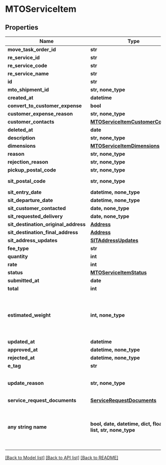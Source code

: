 # MTOServiceItem


## Properties
Name | Type | Description | Notes
------------ | ------------- | ------------- | -------------
**move_task_order_id** | **str** |  | 
**re_service_id** | **str** |  | 
**re_service_code** | **str** |  | 
**re_service_name** | **str** |  | 
**id** | **str** |  | 
**mto_shipment_id** | **str, none_type** |  | [optional] 
**created_at** | **datetime** |  | [optional] 
**convert_to_customer_expense** | **bool** |  | [optional] 
**customer_expense_reason** | **str, none_type** |  | [optional] 
**customer_contacts** | [**MTOServiceItemCustomerContacts**](MTOServiceItemCustomerContacts.md) |  | [optional] 
**deleted_at** | **date** |  | [optional] 
**description** | **str, none_type** |  | [optional] 
**dimensions** | [**MTOServiceItemDimensions**](MTOServiceItemDimensions.md) |  | [optional] 
**reason** | **str, none_type** |  | [optional] 
**rejection_reason** | **str, none_type** |  | [optional] 
**pickup_postal_code** | **str, none_type** |  | [optional] 
**sit_postal_code** | **str, none_type** |  | [optional] [readonly] 
**sit_entry_date** | **datetime, none_type** |  | [optional] 
**sit_departure_date** | **datetime, none_type** |  | [optional] 
**sit_customer_contacted** | **date, none_type** |  | [optional] 
**sit_requested_delivery** | **date, none_type** |  | [optional] 
**sit_destination_original_address** | [**Address**](Address.md) |  | [optional] 
**sit_destination_final_address** | [**Address**](Address.md) |  | [optional] 
**sit_address_updates** | [**SITAddressUpdates**](SITAddressUpdates.md) |  | [optional] 
**fee_type** | **str** |  | [optional] 
**quantity** | **int** |  | [optional] 
**rate** | **int** |  | [optional] 
**status** | [**MTOServiceItemStatus**](MTOServiceItemStatus.md) |  | [optional] 
**submitted_at** | **date** |  | [optional] 
**total** | **int** |  | [optional] 
**estimated_weight** | **int, none_type** | estimated weight of the shuttle service item provided by the prime | [optional] 
**updated_at** | **datetime** |  | [optional] 
**approved_at** | **datetime, none_type** |  | [optional] 
**rejected_at** | **datetime, none_type** |  | [optional] 
**e_tag** | **str** |  | [optional] 
**update_reason** | **str, none_type** | Reason for updating service item. | [optional] 
**service_request_documents** | [**ServiceRequestDocuments**](ServiceRequestDocuments.md) |  | [optional] 
**any string name** | **bool, date, datetime, dict, float, int, list, str, none_type** | any string name can be used but the value must be the correct type | [optional]

[[Back to Model list]](../README.md#documentation-for-models) [[Back to API list]](../README.md#documentation-for-api-endpoints) [[Back to README]](../README.md)


